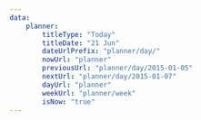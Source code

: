 ```yaml
---
data:
    planner:
        titleType: "Today"
        titleDate: "21 Jun"
        dateUrlPrefix: "planner/day/"
        nowUrl: "planner" 
        previousUrl: "planner/day/2015-01-05" 
        nextUrl: "planner/day/2015-01-07" 
        dayUrl: "planner" 
        weekUrl: "planner/week" 
        isNow: "true"
---
```


